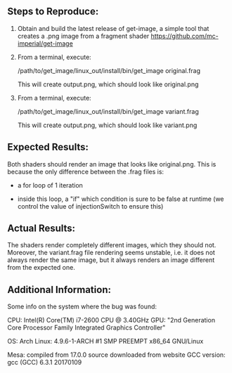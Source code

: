 Steps to Reproduce:
-------------------------------

1. Obtain and build the latest release of get-image, a simple tool that
   creates a .png image from a fragment shader
   https://github.com/mc-imperial/get-image

2. From a terminal, execute:

   /path/to/get_image/linux_out/install/bin/get_image original.frag

   This will create output.png, which should look like original.png

3. From a terminal, execute:

   /path/to/get_image/linux_out/install/bin/get_image variant.frag

   This will create output.png, which should look like variant.png

Expected Results:
-------------------------------

Both shaders should render an image that looks like original.png.  This
is because the only difference between the .frag files is:

- a for loop of 1 iteration

- inside this loop, a "if" which condition is sure to be false at
  runtime (we control the value of injectionSwitch to ensure this)

Actual Results:
-------------------------------
The shaders render completely different images, which they should not.
Moreover, the variant.frag file rendering seems unstable, i.e. it does
not always render the same image, but it always renders an image
different from the expected one.

Additional Information:
-------------------------------
Some info on the system where the bug was found:

CPU: Intel(R) Core(TM) i7-2600 CPU @ 3.40GHz
GPU: "2nd Generation Core Processor Family Integrated Graphics Controller"

OS: Arch Linux: 4.9.6-1-ARCH #1 SMP PREEMPT x86_64 GNU/Linux

Mesa: compiled from 17.0.0 source downloaded from website
GCC version: gcc (GCC) 6.3.1 20170109
